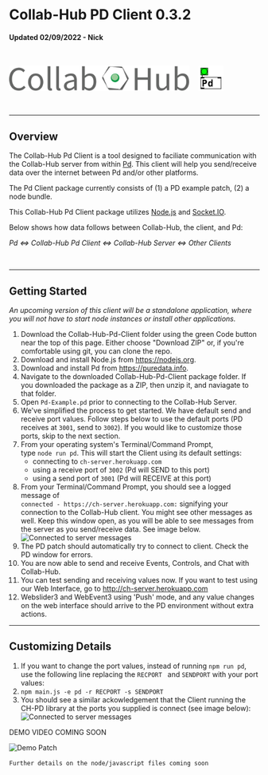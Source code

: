 # Collab-Hub PD Client 0.3.2
#### Updated 02/09/2022 - Nick

<br/>

<img src="./img/CH-Title.png" alt="Collab-Hub Logo" height="50"/> &nbsp; &nbsp; <img src="./img/Pd-Logo.png" alt="Pd Logo" height="50"/>

<br/>

---

## Overview

The Collab-Hub Pd Client is a tool designed to faciliate communication with the Collab-Hub server from within [Pd](https://puredata.info). This client will help you send/receive data over the internet between Pd and/or other platforms.

The Pd Client package currently consists of (1) a PD example patch, (2) a node bundle. 

This Collab-Hub Pd Client package utilizes [Node.js](https://nodejs.org) and [Socket.IO](https://socket.io). 

Below shows how data follows between Collab-Hub, the client, and Pd:

*Pd <=> Collab-Hub Pd Client <=> Collab-Hub Server <=> Other Clients*

<br/>

---

## Getting Started

*An upcoming version of this client will be a standalone application, where you will not have to start node instances or install other applications.*

1. Download the Collab-Hub-Pd-Client folder using the green Code button near the top of this page. Either choose "Download ZIP" or, if you're comfortable using git, you can clone the repo.
2. Download and install Node.js from https://nodejs.org.
3. Download and install Pd from https://puredata.info.
4. Navigate to the downloaded Collab-Hub-Pd-Client package folder. If you downloaded the package as a ZIP, then unzip it, and naviagate to that folder.
5. Open ```Pd-Example.pd``` prior to connecting to the Collab-Hub Server.
6. We've simplified the process to get started. We have default send and receive port values. Follow steps below to use the default ports (PD receives at ```3001```, send to ```3002```). If you would like to customize those ports, skip to the next section.
7. From your operating system's Terminal/Command Prompt, <br/>
type ```node run pd```. This will start the Client using its default settings: 
   - connecting to ```ch-server.herokuapp.com```
   - using a receive port of ```3002``` (Pd will SEND to this port)
   - using a send port of ```3001``` (Pd will RECEIVE at this port)
8. From your Terminal/Command Prompt, you should see a logged message of <br />
   ``` connected - https://ch-server.herokuapp.com: ```
   signifying your connection to the Collab-Hub client. You might see other messages as well. Keep this window open, as you will be able to see messages from the server as you send/receive data. See image below.
   <img src="./img/for-readme/Pd-Client-Connection.png" alt="Connected to server messages">
9. The PD patch should automatically try to connect to client. Check the PD window for errors.
10. You are now able to send and receive Events, Controls, and Chat with Collab-Hub.
11. You can test sending and receiving values now. If you want to test using our Web Interface, go to http://ch-server.herokuapp.com
12. Webslider3 and WebEvent3 using 'Push' mode, and any value changes on the web interface should arrive to the PD environment without extra actions.  
---
## Customizing Details
1. If you want to change the port values, instead of running ``` npm run pd ```, use the following line replacing the `RECPORT ` and `SENDPORT` with your port values: 
2. `npm main.js -e pd -r RECPORT -s SENDPORT`
3. You should see a similar ackowledgement that the Client running the CH-PD library at the ports you supplied is connect (see image below):
   <img src="./img/for-readme/Pd-Client-Connection.png" alt="Connected to server messages">

DEMO VIDEO COMING SOON

<img src="./img/for-readme/PD-Example.png" alt="Demo Patch" width="500"/>

<br/>

```
Further details on the node/javascript files coming soon
```
